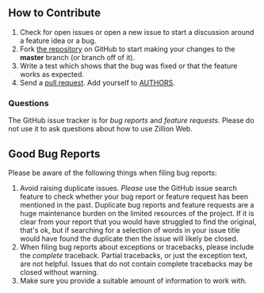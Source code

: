 <a name="how-to-contribute"></a>
How to Contribute
-----------------

1.  Check for open issues or open a new issue to start a discussion around a
    feature idea or a bug.
2.  Fork [the repository](https://github.com/totalhack/zillion-web) on GitHub to
    start making your changes to the **master** branch (or branch off of it).
3.  Write a test which shows that the bug was fixed or that the feature works
    as expected.
4.  Send a [pull request](https://help.github.com/en/articles/creating-a-pull-request-from-a-fork). Add yourself to
    [AUTHORS](https://github.com/totalhack/zillion-web/blob/master/AUTHORS.rst).

### Questions

The GitHub issue tracker is for *bug reports* and *feature requests*. Please do
not use it to ask questions about how to use Zillion Web.

## Good Bug Reports

Please be aware of the following things when filing bug reports:

1. Avoid raising duplicate issues. *Please* use the GitHub issue search feature
   to check whether your bug report or feature request has been mentioned in
   the past. Duplicate bug reports and feature requests are a huge maintenance
   burden on the limited resources of the project. If it is clear from your
   report that you would have struggled to find the original, that's ok, but
   if searching for a selection of words in your issue title would have found
   the duplicate then the issue will likely be closed.
2. When filing bug reports about exceptions or tracebacks, please include the
   *complete* traceback. Partial tracebacks, or just the exception text, are
   not helpful. Issues that do not contain complete tracebacks may be closed
   without warning.
3. Make sure you provide a suitable amount of information to work with.
